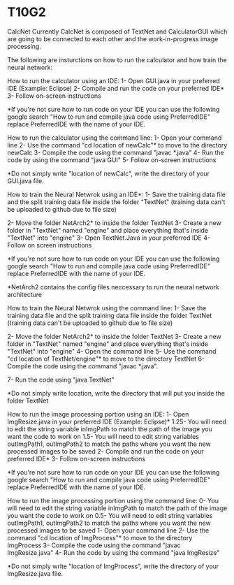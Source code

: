 # T10G2
CalcNet
Currently CalcNet is composed of TextNet and CalculatorGUI which are going to be connected to each other and the work-in-progress image processing.

The following are insturctions on how to run the calculator and how train the neural network:


How to run the calculator using an IDE:
1- Open GUI.java in your preferred IDE (Example: Eclipse)
2- Compile and run the code on your preferred IDE*
3- Follow on-screen instructions

*If you're not sure how to run code on your IDE you can use the following google search "How to run and compile java code using PreferredIDE" replace PreferredIDE with the name of your IDE.

How to run the calculator using the command line:
1- Open your command line
2- Use the command "cd location of newCalc"* to move to the directory newCalc
3- Compile the code using the command "javac *.java"
4- Run the code by using the command "java GUI"
5- Follow on-screen instructions

*Do not simply write "location of newCalc", write the directory of your GUI.java file.


How to train the Neural Netwrok using an IDE*:
1- Save the training data file and the split training data file inside the folder "TextNet" (training data can't be uploaded to github due to file size)

2- Move the folder NetArch2* to inside the folder TextNet
3- Create a new folder in "TextNet" named "engine" and place everything that's inside "TextNet" into "engine"
3- Open TextNet.Java in your preferred IDE
4- Follow on screen instructions

*If you're not sure how to run code on your IDE you can use the following google search "How to run and compile java code using PreferredIDE" replace PreferredIDE with the name of your IDE.

*NetArch2 contains the config files neccessary to run the neural network architecture


How to train the Neural Netwrok using the command line:
1- Save the training data file and the split training data file inside the folder TextNet (training data can't be uploaded to github due to file size)

2- Move the folder NetArch2* to inside the folder TextNet
3- Create a new folder in "TextNet" named "engine" and place everything that's inside "TextNet" into "engine"
4- Open the command line
5- Use the command "cd location of TextNet/engine"* to move to the directory TextNet
6- Compile the code using the command "javac *.java".

7- Run the code using "java TextNet"

*Do not simply write location, write the directory that will put you inside the folder TextNet

How to run the image processing portion using an IDE:
1- Open ImgResize.java in your preferred IDE (Example: Eclipse)*
1.25- You will need to edit the string variable inImgPath to match the path of the image you want the code to work on
1.5- You will need to edit string variables outImgPath1, outImgPath2 to match the paths where you want the new processed images to be saved
2- Compile and run the code on your preferred IDE*
3- Follow on-screen instructions

*If you're not sure how to run code on your IDE you can use the following google search "How to run and compile java code using PreferredIDE" replace PreferredIDE with the name of your IDE.

How to run the image processing portion using the command line:
0- You will need to edit the string variable inImgPath to match the path of the image you want the code to work on
0.5- You will need to edit string variables outImgPath1, outImgPath2 to match the paths where you want the new processed images to be saved
1- Open your command line
2- Use the command "cd location of ImgProcess"* to move to the directory ImgProcess
3- Compile the code using the command "javac ImgResize.java"
4- Run the code by using the command "java ImgResize"

*Do not simply write "location of ImgProcess", write the directory of your ImgResize.java file.

